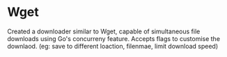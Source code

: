 # Wget
Created a downloader similar to Wget, capable of simultaneous file downloads using Go's concurreny feature. Accepts flags to customise the downlaod. (eg: save to different loaction, filenmae, limit download speed)
